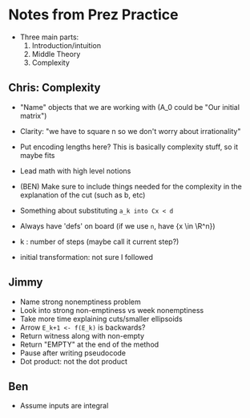 # Notes from Prez Practice
* Three main parts:
    1. Introduction/intuition
    2. Middle Theory
    3. Complexity

## Chris: Complexity
* "Name" objects that we are working with (A_0 could be "Our initial matrix")
* Clarity: "we have to square n so we don't worry about irrationality"
* Put encoding lengths here? This is basically complexity stuff, so it maybe
  fits
* Lead math with high level notions
* (BEN) Make sure to include things needed for the complexity in the explanation
  of the cut (such as b, etc)
* Something about substituting `a_k into Cx < d`
* Always have 'defs' on board (if we use `n`, have {x \in \R^n})

* k : number of steps (maybe call it current step?)
* initial transformation: not sure I followed

## Jimmy
* Name strong nonemptiness problem
* Look into strong non-emptiness vs week nonemptiness
* Take more time explaining cuts/smaller ellipsoids
* Arrow `E_k+1 <- f(E_k)` is backwards?
* Return witness along with non-empty
* Return "EMPTY" at the end of the method
* Pause after writing pseudocode
* Dot product: not the dot product

## Ben
* Assume inputs are integral

